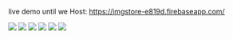 live demo until we Host: https://imgstore-e819d.firebaseapp.com/

![](https://i.imgur.com/qVdaeYk.png)
![](https://i.imgur.com/RRWkV1x.png)
![](https://i.imgur.com/m66KlVH.png)
![](https://i.imgur.com/oM2S6Fj.png)
![](https://i.imgur.com/iZAQart.png)
![](https://i.imgur.com/jZdKxuW.png)

